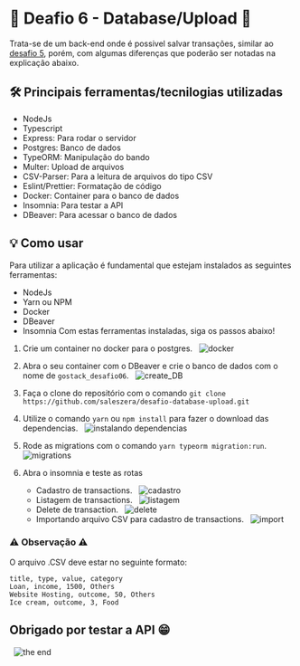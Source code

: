 # 🚀️ Deafio 6 - Database/Upload 🚀️

Trata-se de um back-end onde é possivel salvar transações, similar ao [desafio 5](https://github.com/saleszera/fundamentos-node), porém, com algumas diferenças que poderão ser notadas na explicação abaixo.

## 🛠️ Principais ferramentas/tecnilogias utilizadas
- NodeJs
- Typescript
- Express: Para rodar o servidor
- Postgres: Banco de dados
- TypeORM: Manipulação do bando
- Multer: Upload de arquivos
- CSV-Parser: Para a leitura de arquivos do tipo CSV
- Eslint/Prettier: Formatação de código
- Docker: Container para o banco de dados
- Insomnia: Para testar a API
- DBeaver: Para acessar o banco de dados


## 💡️ Como usar
Para utilizar a aplicação é fundamental que estejam instalados as seguintes ferramentas:
- NodeJs
- Yarn ou NPM
- Docker
- DBeaver
- Insomnia
Com estas ferramentas instaladas, siga os passos abaixo!

1. Crie um container no docker para o postgres.
&nbsp;
![docker](https://media.giphy.com/media/mfywAOZXm1558QQwfv/giphy.gif)
&nbsp;
2. Abra o seu container com o DBeaver e crie o banco de dados com o nome de `gostack_desafio06`.
&nbsp;
![create_DB](https://media.giphy.com/media/MZyhmLL8QAVhcWNX2L/giphy.gif)
&nbsp;
3. Faça o clone do repositório com o comando `git clone https://github.com/saleszera/desafio-database-upload.git`

4. Utilize o comando `yarn` ou `npm install` para fazer o download das dependencias.
&nbsp;
![instalando dependencias](https://media.giphy.com/media/StTAe8COE7wGiskUAt/giphy.gif)
&nbsp;
5. Rode as migrations com o comando `yarn typeorm migration:run`.
&nbsp;
![migrations](https://media.giphy.com/media/2N5XCE94ySiWrZIGAB/giphy.gif)
&nbsp;
6. Abra o insomnia e teste as rotas
   - Cadastro de transactions.
      &nbsp;
     ![cadastro](https://media.giphy.com/media/mZ6FR182XBlfDZVH98/giphy.gif)
      &nbsp;
   - Listagem de transactions.
      &nbsp;
     ![listagem](https://media.giphy.com/media/2yTYm9U77Vvtv6a0zA/giphy.gif)
      &nbsp;
   - Delete de transaction.
      &nbsp;
     ![delete](https://media.giphy.com/media/keTbnknKVE0cPanj60/giphy.gif)
      &nbsp;
   - Importando arquivo CSV para cadastro de transactions.
      &nbsp;
     ![import](https://media.giphy.com/media/YgT725lJGwdJxJYYBG/giphy.gif)

### ⚠️ Observação ⚠️
O arquivo .CSV deve estar no seguinte formato:
   ```plain-text
   title, type, value, category
   Loan, income, 1500, Others
   Website Hosting, outcome, 50, Others
   Ice cream, outcome, 3, Food
   ```
## Obrigado por testar a API 😁️
&nbsp;
![the end](https://media.giphy.com/media/lD76yTC5zxZPG/giphy.gif)
